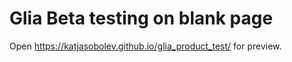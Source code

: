 # Glia Beta testing on blank page

Open https://katjasobolev.github.io/glia_product_test/ for preview.